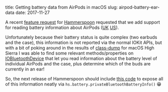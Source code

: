 title: Getting battery data from AirPods in macOS
slug: airpod-battery-ear-data
date: 2017-11-27


A recent [feature request](https://github.com/Hammerspoon/hammerspoon/issues/1608) for [Hammerspoon](http://www.hammerspoon.org) requested that we add support for reading battery information about AirPods ([UK](http://amzn.to/2zxsZSt) [US](http://amzn.to/2zxl2wn)).

Unfortunately because their battery status is quite complex (two earbuds and the case), this information is not reported via the normal IOKit APIs, but with a bit of poking around in the results of [class-dump](http://stevenygard.com/projects/class-dump/) for macOS High Sierra I was able to find some relevant methods/properties on [IOBluetoothDevice](https://developer.apple.com/documentation/iobluetooth/iobluetoothdevice) that let you read information about the battery level of individual AirPods and the case, plus determine which of the buds are currently in an ear!

So, the next release of Hammerspoon should include [this code](https://github.com/Hammerspoon/hammerspoon/commit/e5738e8231b90b0506bbacf62cef6491364c5c22) to expose all of this information neatly via `hs.battery.privateBluetoothBatteryInfo()` 😁
